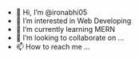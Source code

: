 - 👋 Hi, I’m @ironabhi05
- 👀 I’m interested in Web Developing
- 🌱 I’m currently learning MERN
- 💞️ I’m looking to collaborate on ...
- 📫 How to reach me ...

<!---
ironabhi05/ironabhi05 is a ✨ special ✨ repository because its `README.md` (this file) appears on your GitHub profile.
You can click the Preview link to take a look at your changes.
--->

